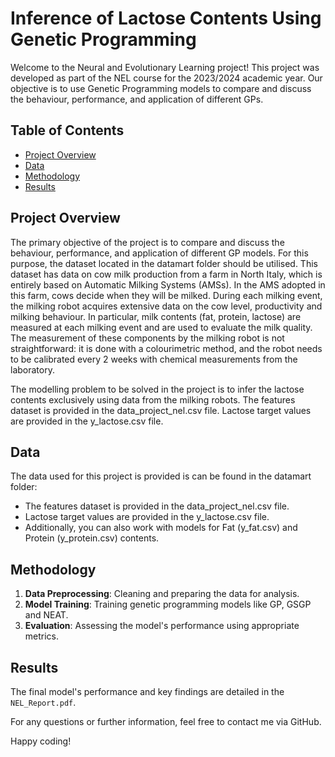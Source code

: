 # Inference of Lactose Contents Using Genetic Programming

Welcome to the Neural and Evolutionary Learning project! This project was developed as part of the NEL course for the 2023/2024 academic year. Our objective is to use Genetic Programming models to compare and discuss the behaviour, performance, and application of different GPs.

## Table of Contents
- [Project Overview](#project-overview)
- [Data](#data)
- [Methodology](#methodology)
- [Results](#results)

## Project Overview
The primary objective of the project is to compare and discuss the behaviour, performance, and application of different GP models. For this purpose, the dataset located in the datamart folder should be utilised. 
This dataset has data on cow milk production from a farm in North Italy, which is entirely based on Automatic Milking Systems (AMSs). In the AMS adopted in this farm, cows decide when they will be milked. During each milking event, the milking robot acquires extensive data on the cow level, productivity and milking behaviour. In particular, milk contents (fat, protein, lactose) are measured at each milking event and are used to evaluate the milk quality. The measurement of these components by the milking robot is not straightforward: it is done with a colourimetric method, and the robot needs to be calibrated every 2 weeks with chemical measurements from the laboratory.

The modelling problem to be solved in the project is to infer the lactose contents exclusively using data from the milking robots. The features dataset is provided in the data_project_nel.csv file. Lactose target values are provided in the y_lactose.csv file.

## Data
The data used for this project is provided is can be found in the datamart folder:
- The features dataset is provided in the data_project_nel.csv file.
- Lactose target values are provided in the y_lactose.csv file.
- Additionally, you can also work with models for Fat (y_fat.csv) and Protein (y_protein.csv) contents.

## Methodology
1. **Data Preprocessing**: Cleaning and preparing the data for analysis.
2. **Model Training**: Training genetic programming models like GP, GSGP and NEAT.
3. **Evaluation**: Assessing the model's performance using appropriate metrics.

## Results
The final model's performance and key findings are detailed in the `NEL_Report.pdf`.

For any questions or further information, feel free to contact me via GitHub.

Happy coding!
